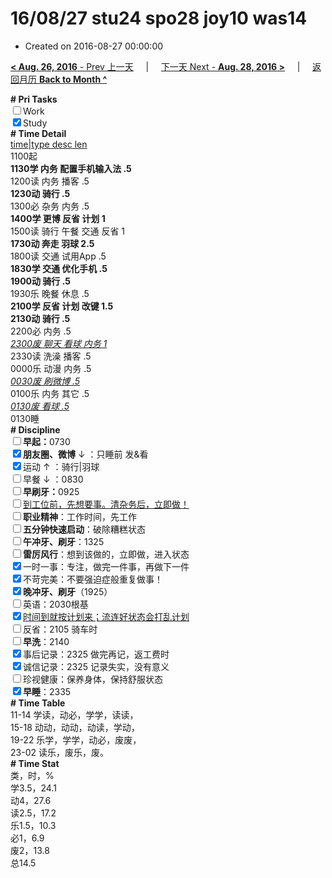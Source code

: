 # 16/08/27 stu24 spo28 joy10 was14

- Created on 2016-08-27 00:00:00

[**< Aug. 26, 2016** - Prev 上一天](/lifelogs/2016/08/d26.md) &nbsp; &nbsp; | &nbsp; &nbsp; [下一天 Next - **Aug. 28, 2016 >**](/lifelogs/2016/08/d28.md) &nbsp; &nbsp; |  &nbsp; &nbsp; [返回月历 **Back to Month ^**](/lifelogs/2016/08/index.md)
<br/><div><b># Pri Tasks</b></div><div><input type="checkbox"/>Work</div><div><input checked="true" type="checkbox"/>Study</div><div><b># Time Detail</b></div><div><u>time|type desc len</u></div><div>1100起</div><div><b>1130学 内务 配置手机输入法 .5</b></div><div>1200读 内务 播客 .5</div><div><b>1230动 骑行 .5</b></div><div>1300必 杂务 内务 .5</div><div><b>1400学 更博 反省 计划 1</b></div><div>1500读 骑行 午餐 交通 反省 1</div><div><b>1730动 奔走 羽球 2.5</b></div><div>1800读 交通 试用App .5</div><div><b>1830学 交通 优化手机 .5</b></div><div><b>1900动 骑行 .5</b></div><div>1930乐 晚餐 休息 .5</div><div><b>2100学 反省 计划 改键 1.5</b></div><div><b>2130动 骑行 .5</b></div><div>2200必 内务 .5</div><div><u><i>2300废 聊天 看球 内务 1</i></u></div><div>2330读 洗澡 播客 .5</div><div>0000乐 动漫 内务 .5</div><div><u><i>0030废 刷微博 .5</i></u></div><div>0100乐 内务 其它 .5</div><div><u><i>0130废 看球 .5</i></u></div><div>0130睡</div><div><b># Discipline</b></div><div><b><input type="checkbox"/></b><b>早起：</b>0730</div><div><b><input checked="true" type="checkbox"/></b><b>朋友圈、微博</b> ↓ ：只睡前 发&amp;看</div><div><input checked="true" type="checkbox"/>运动 ↑ ：骑行|羽球</div><div><input type="checkbox"/>早餐 ↓ ：0830</div><div><b><input type="checkbox"/></b><b>早刷牙：</b>0925</div><div><input type="checkbox"/><u>到工位前，先想要事。清杂务后，立即做！</u></div><div><input type="checkbox"/><b>职业精神</b>：工作时间，先工作</div><div><input type="checkbox"/><b>五分钟快速启动</b>：破除糟糕状态</div><div><input type="checkbox"/><b>午冲牙、刷牙</b>：1325</div><div><input type="checkbox"/><b>雷厉风行</b>：想到该做的，立即做，进入状态</div><div><input checked="true" type="checkbox"/>一时一事：专注，做完一件事，再做下一件</div><div><input checked="true" type="checkbox"/>不苛完美：不要强迫症般重复做事！</div><div><b><input checked="true" type="checkbox"/></b><b>晚冲牙、刷牙</b>（1925）</div><div><input type="checkbox"/>英语：2030根基</div><div><u><input checked="true" type="checkbox"/></u><u>时间到就按计划来；流连好状态会打乱计划</u></div><div><input type="checkbox"/>反省：2105 骑车时</div><div><input type="checkbox"/><b>早洗</b>：2140</div><div><input checked="true" type="checkbox"/>事后记录：2325 做完再记，返工费时</div><div><input checked="true" type="checkbox"/>诚信记录：2325 记录失实，没有意义</div><div><input type="checkbox"/>珍视健康：保养身体，保持舒服状态</div><div><input checked="true" type="checkbox"/><b>早睡</b>：2335</div><div><b># Time Table</b></div><div>11-14 学读，动必，学学，读读，</div><div>15-18 动动，动动，动读，学动，</div><div>19-22 乐学，学学，动必，废废，</div><div>23-02 读乐，废乐，废。</div><div><b># Time Stat</b></div><div>类，时，%</div><div>学3.5，24.1</div><div>动4，27.6</div><div>读2.5，17.2</div><div>乐1.5，10.3</div><div>必1，6.9</div><div>废2，13.8</div><div>总14.5</div>

